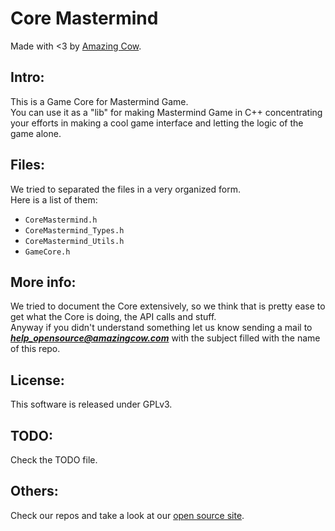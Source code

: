 Core Mastermind 
====
Made with <3 by [Amazing Cow](http://www.amazingcow.com).

## Intro:
This is a Game Core for Mastermind Game.   
You can use it as a "lib" for making Mastermind Game in C++ concentrating 
your efforts in making a cool game interface and letting the logic of the 
game alone.

## Files:
We tried to separated the files in a very organized form.   
Here is a list of them:

* ```CoreMastermind.h```
* ```CoreMastermind_Types.h```
* ```CoreMastermind_Utils.h```
* ```GameCore.h```


## More info:
We tried to document the Core extensively, so we think that is pretty ease to 
get what the Core is doing, the API calls and stuff.   
Anyway if you didn't understand something let us know sending a mail to 
***help_opensource@amazingcow.com***  with the subject filled with the
name of this repo.

## License:
This software is released under GPLv3.

## TODO:
Check the TODO file.

## Others:
Check our repos and take a look at our [open source site](http://opensource.amazingcow.com).
